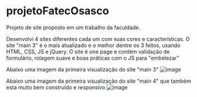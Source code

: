 # projetoFatecOsasco
Projeto de site proposto em um trabalho da faculdade.

Desenvolvi 4 sites diferentes cada um com suas cores e características.
O site "main 3" é o mais atualizado e o melhor dentre os 3 feitos, usando HTML, CSS, JS e jQuery. 
O site é one page e contém validação de formulário, rolagem suave e boas práticas com o JS para "embelezar"

Abaixo uma imagem da primeira visualização do site "main 3"
![image](https://user-images.githubusercontent.com/71846924/171523885-0167bbf0-311d-4360-8eb0-322dc4222636.png)

Abaixo uma imagem da primeira visualização do site "main 4" que também esta muito bem construído e responsivo
![image](https://user-images.githubusercontent.com/71846924/205407969-f0c3bdcc-3d69-490b-8a88-263c1908b78d.png)



